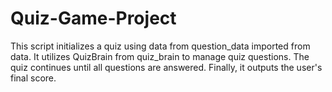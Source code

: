 # Quiz-Game-Project
This script initializes a quiz using data from question_data imported from data. It utilizes QuizBrain from quiz_brain to manage quiz questions. The quiz continues until all questions are answered. Finally, it outputs the user's final score.
